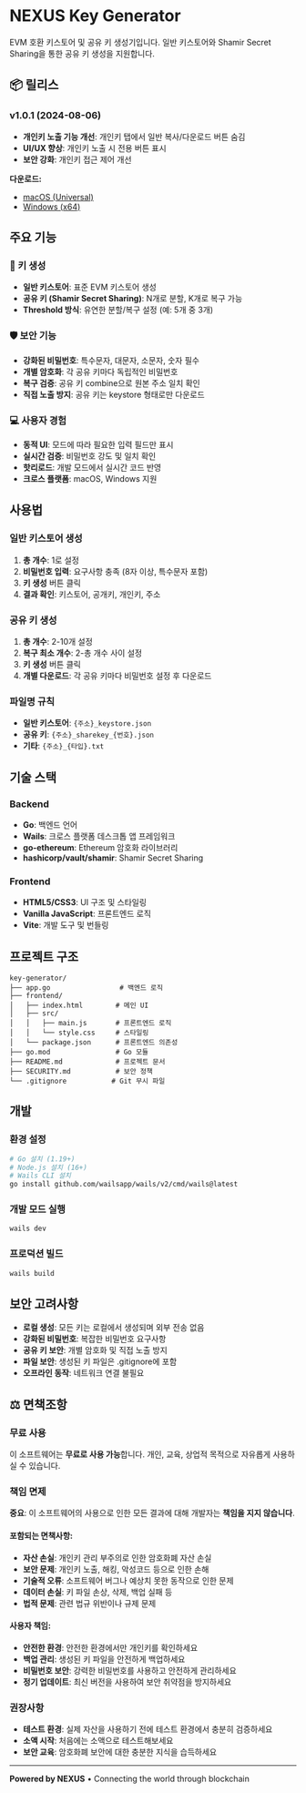 # NEXUS Key Generator

EVM 호환 키스토어 및 공유 키 생성기입니다. 일반 키스토어와 Shamir Secret Sharing을 통한 공유 키 생성을 지원합니다.

## 📦 릴리스

### v1.0.1 (2024-08-06)
- **개인키 노출 기능 개선**: 개인키 탭에서 일반 복사/다운로드 버튼 숨김
- **UI/UX 향상**: 개인키 노출 시 전용 버튼 표시
- **보안 강화**: 개인키 접근 제어 개선

**다운로드:**
- [macOS (Universal)](releases/v1.0.1/NEXUS-Key-Generator-v1.0.1-macOS.app)
- [Windows (x64)](releases/v1.0.1/NEXUS-Key-Generator-v1.0.1-Windows.exe)

## 주요 기능

### 🔐 키 생성
- **일반 키스토어**: 표준 EVM 키스토어 생성
- **공유 키 (Shamir Secret Sharing)**: N개로 분할, K개로 복구 가능
- **Threshold 방식**: 유연한 분할/복구 설정 (예: 5개 중 3개)

### 🛡️ 보안 기능
- **강화된 비밀번호**: 특수문자, 대문자, 소문자, 숫자 필수
- **개별 암호화**: 각 공유 키마다 독립적인 비밀번호
- **복구 검증**: 공유 키 combine으로 원본 주소 일치 확인
- **직접 노출 방지**: 공유 키는 keystore 형태로만 다운로드

### 💻 사용자 경험
- **동적 UI**: 모드에 따라 필요한 입력 필드만 표시
- **실시간 검증**: 비밀번호 강도 및 일치 확인
- **핫리로드**: 개발 모드에서 실시간 코드 반영
- **크로스 플랫폼**: macOS, Windows 지원

## 사용법

### 일반 키스토어 생성
1. **총 개수**: 1로 설정
2. **비밀번호 입력**: 요구사항 충족 (8자 이상, 특수문자 포함)
3. **키 생성** 버튼 클릭
4. **결과 확인**: 키스토어, 공개키, 개인키, 주소

### 공유 키 생성
1. **총 개수**: 2-10개 설정
2. **복구 최소 개수**: 2-총 개수 사이 설정
3. **키 생성** 버튼 클릭
4. **개별 다운로드**: 각 공유 키마다 비밀번호 설정 후 다운로드

### 파일명 규칙
- **일반 키스토어**: `{주소}_keystore.json`
- **공유 키**: `{주소}_sharekey_{번호}.json`
- **기타**: `{주소}_{타입}.txt`

## 기술 스택

### Backend
- **Go**: 백엔드 언어
- **Wails**: 크로스 플랫폼 데스크톱 앱 프레임워크
- **go-ethereum**: Ethereum 암호화 라이브러리
- **hashicorp/vault/shamir**: Shamir Secret Sharing

### Frontend
- **HTML5/CSS3**: UI 구조 및 스타일링
- **Vanilla JavaScript**: 프론트엔드 로직
- **Vite**: 개발 도구 및 번들링

## 프로젝트 구조

```
key-generator/
├── app.go                 # 백엔드 로직
├── frontend/
│   ├── index.html        # 메인 UI
│   ├── src/
│   │   ├── main.js       # 프론트엔드 로직
│   │   └── style.css     # 스타일링
│   └── package.json      # 프론트엔드 의존성
├── go.mod                # Go 모듈
├── README.md             # 프로젝트 문서
├── SECURITY.md           # 보안 정책
└── .gitignore           # Git 무시 파일
```

## 개발

### 환경 설정
```bash
# Go 설치 (1.19+)
# Node.js 설치 (16+)
# Wails CLI 설치
go install github.com/wailsapp/wails/v2/cmd/wails@latest
```

### 개발 모드 실행
```bash
wails dev
```

### 프로덕션 빌드
```bash
wails build
```

## 보안 고려사항

- **로컬 생성**: 모든 키는 로컬에서 생성되며 외부 전송 없음
- **강화된 비밀번호**: 복잡한 비밀번호 요구사항
- **공유 키 보안**: 개별 암호화 및 직접 노출 방지
- **파일 보안**: 생성된 키 파일은 .gitignore에 포함
- **오프라인 동작**: 네트워크 연결 불필요

## ⚖️ 면책조항

### 무료 사용
이 소프트웨어는 **무료로 사용 가능**합니다. 개인, 교육, 상업적 목적으로 자유롭게 사용하실 수 있습니다.

### 책임 면제
**중요**: 이 소프트웨어의 사용으로 인한 모든 결과에 대해 개발자는 **책임을 지지 않습니다**.

#### 포함되는 면책사항:
- **자산 손실**: 개인키 관리 부주의로 인한 암호화폐 자산 손실
- **보안 문제**: 개인키 노출, 해킹, 악성코드 등으로 인한 손해
- **기술적 오류**: 소프트웨어 버그나 예상치 못한 동작으로 인한 문제
- **데이터 손실**: 키 파일 손상, 삭제, 백업 실패 등
- **법적 문제**: 관련 법규 위반이나 규제 문제

#### 사용자 책임:
- **안전한 환경**: 안전한 환경에서만 개인키를 확인하세요
- **백업 관리**: 생성된 키 파일을 안전하게 백업하세요
- **비밀번호 보안**: 강력한 비밀번호를 사용하고 안전하게 관리하세요
- **정기 업데이트**: 최신 버전을 사용하여 보안 취약점을 방지하세요

### 권장사항
- **테스트 환경**: 실제 자산을 사용하기 전에 테스트 환경에서 충분히 검증하세요
- **소액 시작**: 처음에는 소액으로 테스트해보세요
- **보안 교육**: 암호화폐 보안에 대한 충분한 지식을 습득하세요

---

**Powered by NEXUS** • Connecting the world through blockchain
